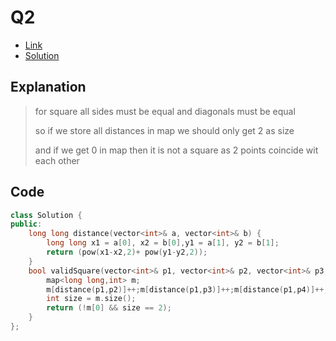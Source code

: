# Q2

- [Link](https://leetcode.com/problems/valid-square)
- [Solution](https://leetcode.com/problems/valid-square/submissions/875357545/)

## Explanation

> for square all sides must be equal and diagonals must be equal 
>
>  so if we store all distances in map we should only get 2 as size
>
> and if we get 0 in map then it is not a square as 2 points coincide wit each other

## Code
```cpp
class Solution {
public:
    long long distance(vector<int>& a, vector<int>& b) {
        long long x1 = a[0], x2 = b[0],y1 = a[1], y2 = b[1];
        return (pow(x1-x2,2)+ pow(y1-y2,2));
    }
    bool validSquare(vector<int>& p1, vector<int>& p2, vector<int>& p3, vector<int>& p4) {
        map<long long,int> m;
        m[distance(p1,p2)]++;m[distance(p1,p3)]++;m[distance(p1,p4)]++;m[distance(p2,p3)]++;m[distance(p2,p4)]++;m[distance(p3,p4)]++;
        int size = m.size();
        return (!m[0] && size == 2); 
    }
};
```
